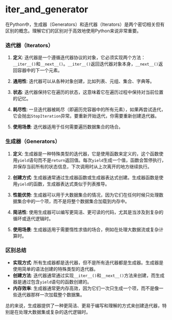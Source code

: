 # iter_and_generator
在Python中，生成器（Generators）和迭代器（Iterators）是两个密切相关但有区别的概念。理解它们的区别对于高效地使用Python来说非常重要。

### 迭代器（Iterators）

1. **定义**: 迭代器是一个遵循迭代器协议的对象，它必须实现两个方法：`__iter__()`和`__next__()`。`__iter__()`返回迭代器对象本身，`__next__()`返回容器中的下一个元素。

2. **通用性**: 迭代器可以从各种对象创建，比如列表、元组、集合、字典等。

3. **状态**: 迭代器保持它在遍历的状态，这意味着它在遍历过程中保持对当前位置的记忆。

4. **耗尽性**: 一旦迭代器被耗尽（即遍历完容器中的所有元素），如果再尝试迭代，它会抛出`StopIteration`异常。要重新开始迭代，你需要重新创建迭代器。

5. **使用场景**: 迭代器适用于任何需要遍历数据集合的场合。

### 生成器（Generators）

1. **定义**: 生成器是一种特殊类型的迭代器，它是使用函数来定义的，这个函数使用`yield`语句而不是`return`返回值。每次`yield`生成一个值，函数会暂停执行，并保存当前所有的状态信息，下次调用时从上次离开的地方继续执行。

2. **创建方式**: 生成器通常通过生成器函数或生成器表达式创建。生成器函数是使用`yield`的函数，生成器表达式类似于列表推导。

3. **性能优势**: 生成器可以用于大数据集合的情况，因为它们在任何时候只处理数据集合中的一个项，而不是将整个数据集合加载到内存中。

4. **简洁性**: 使用生成器可以编写更简洁、更可读的代码，尤其是当涉及到复杂的循环或迭代逻辑时。

5. **使用场景**: 生成器适用于需要惰性求值的场合，例如在处理大数据流或复杂计算时。

### 区别总结

- **实现方式**: 所有生成器都是迭代器，但不是所有迭代器都是生成器。生成器是使用简单的语法创建的特殊类型的迭代器。
- **创建方法**: 迭代器通常通过实现`__iter__()`和`__next__()`方法来创建，而生成器是通过包含`yield`语句的函数创建的。
- **内存效率**: 生成器通常更内存高效，因为它们一次只生成一个项，而不是像一些迭代器那样一次加载整个数据集。

总的来说，生成器提供了一种更简洁、更易于编写和理解的方式来创建迭代器，特别是在处理大数据集或复杂的迭代逻辑时。
